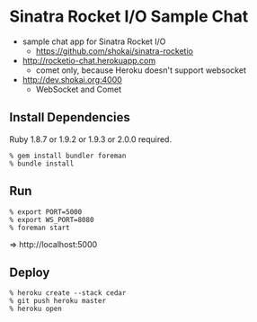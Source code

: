Sinatra Rocket I/O Sample Chat
==============================

* sample chat app for Sinatra Rocket I/O
  * https://github.com/shokai/sinatra-rocketio
* http://rocketio-chat.herokuapp.com
  * comet only, because Heroku doesn't support websocket
* http://dev.shokai.org:4000
  * WebSocket and Comet


Install Dependencies
--------------------
Ruby 1.8.7 or 1.9.2 or 1.9.3 or 2.0.0 required.

    % gem install bundler foreman
    % bundle install


Run
---

    % export PORT=5000
    % export WS_PORT=8080
    % foreman start

=> http://localhost:5000


Deploy
------

    % heroku create --stack cedar
    % git push heroku master
    % heroku open
